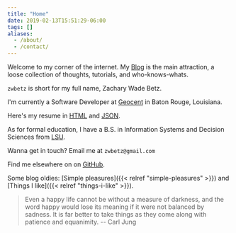 ```yaml
---
title: "Home"
date: 2019-02-13T15:51:29-06:00
tags: []
aliases:
  - /about/
  - /contact/
---
```


<!--
**Attribution**. Icon made by [Freepik](https://www.freepik.com/), from [Flaticon](https://www.flaticon.com/), licensed by [CC 3.0](http://creativecommons.org/licenses/by/3.0/).
-->

<!--
{{< figure
img="headshot.jpg"
alt="My headshot"
caption="Open your eyes, dude."
command="Resize"
options="100x q100" >}}
-->

<style>
  .usa-image-block img {
    border-radius: 5%;
  }
</style>

Welcome to my corner of the internet. My [Blog](/blog/) is the main attraction, a loose collection of thoughts, tutorials, and who-knows-whats.

`zwbetz` is short for my full name, Zachary Wade Betz.

I'm currently a Software Developer at [Geocent](https://www.geocent.com/) in Baton Rouge, Louisiana.

Here's my resume in [HTML](/resume/resume.html) and [JSON](/resume/resume.json).

As for formal education, I have a B.S. in Information Systems and Decision Sciences from [LSU](https://www.lsu.edu/).

Wanna get in touch? Email me at `zwbetz@gmail.com`

Find me elsewhere on on [GitHub](https://github.com/zwbetz-gh).

Some blog oldies: [Simple pleasures]({{< relref "simple-pleasures" >}}) and [Things I like]({{< relref "things-i-like" >}}).

> Even a happy life cannot be without a measure of darkness, and the word happy would lose its meaning if it were not balanced by sadness. It is far better to take things as they come along with patience and equanimity. -- Carl Jung
